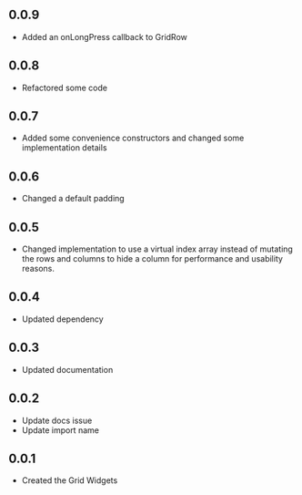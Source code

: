 ## 0.0.9

- Added an onLongPress callback to GridRow

## 0.0.8

- Refactored some code

## 0.0.7

- Added some convenience constructors and changed some implementation details

## 0.0.6

- Changed a default padding

## 0.0.5

- Changed implementation to use a virtual index array instead of mutating the
  rows and columns to hide a column for performance and usability reasons.

## 0.0.4

- Updated dependency

## 0.0.3

- Updated documentation

## 0.0.2

- Update docs issue
- Update import name

## 0.0.1

- Created the Grid Widgets

